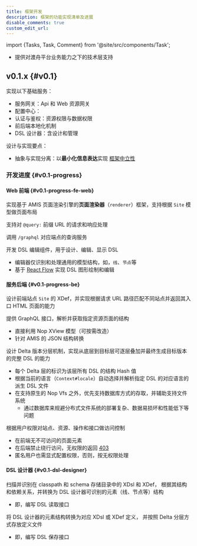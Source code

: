 ```yaml
---
title: 框架开发
description: 框架的功能实现清单及进展
disable_comments: true
custom_edit_url:
---
```


import {Tasks, Task, Comment} from '@site/src/components/Task';

- 提供对渡舟平台业务能力之下的技术层支持

## v0.1.x {#v0.1}

实现以下基础服务：

- 服务网关：Api 和 Web 资源网关
- 配置中心：
- 认证与鉴权：资源权限与数据权限
- 前后端本地化机制
- DSL 设计器：含设计和管理

设计与实现要点：

- 抽象与实现分离：以**最小化信息表达**实现
  [框架中立性](/blog/the-framework-agnostic-in-reversible-computation)

### 开发进度 {#v0.1-progress}

#### Web 前端 {#v0.1-progress-fe-web}

<Tasks>

<Task status="done" startDate="2024-02-03" endDate="2024-02-17">

实现基于 AMIS 页面渲染引擎的**页面渲染器**（`renderer`）框架，支持根据
`Site` 模型做页面布局

<Comment></Comment>

</Task>

<Task status="done" startDate="2024-02-21" endDate="2024-02-22">

支持对 `@query:` 前缀 URL 的请求和响应处理

<Comment>

调用 `/graphql` 对应端点的查询服务

</Comment>

</Task>

<Task status="doing" startDate="2024-03-09" endDate="">

开发 DSL 编辑组件，用于设计、编辑、显示 DSL

<Comment>

- 编辑器仅识别和处理通用的模型结构，如，`线`、`节点`等
- 基于 [React Flow](https://reactflow.dev/learn) 实现
  DSL 图形绘制和编辑

</Comment>

</Task>

</Tasks>

#### 服务后端 {#v0.1-progress-be}

<Tasks>

<Task status="done" startDate="2024-02-03" endDate="2024-02-17">

设计前端站点 `Site` 的 XDef，并实现根据请求 URL
路径匹配不同站点并返回其入口 HTML 页面的能力

<Comment></Comment>

</Task>

<Task status="done" startDate="2024-02-18" endDate="2024-02-23">

提供 GraphQL 接口，解析并获取指定资源页面的结构

<Comment>

- 直接利用 Nop XView 模型（可按需改造）
- 针对 AMIS 的 JSON 结构转换

</Comment>

</Task>

<Task status="pending" startDate="" endDate="">

设计 Delta 版本分层机制，实现从底层到目标层可逐层叠加并最终生成目标版本的完整
DSL 的能力

<Comment>

- 每个 Delta 层的标识为该层所有 DSL 的结构 Hash 值
- 根据当前的语言（`Context#locale`）自动选择并解析指定 DSL
  的对应语言的派生 DSL 文件
- 在支持原生的 Nop Vfs 之外，优先支持数据库方式的存取，并辅助支持文件系统
  - 通过数据库来规避分布式文件系统的部署复杂、数据易损坏和性能低下等问题

</Comment>

</Task>

<Task status="pending" startDate="" endDate="">

根据用户权限对站点、资源、操作和接口做访问控制

<Comment>

- 在前端无不可访问的页面元素
- 在后端禁止绕行访问，无权限的返回
  [403](https://developer.mozilla.org/en-US/docs/Web/HTTP/Status/403)
- 匿名用户也需显式配置权限，否则，按无权限处理

</Comment>

</Task>

</Tasks>

#### DSL 设计器 {#v0.1-dsl-designer}

<Tasks>

<Task status="pending" startDate="" endDate="">

扫描并识别在 classpath 和 schema 存储目录中的 XDsl 和 XDef，
根据其结构和依赖关系，并转换为 DSL 设计器可识别的元素（线、节点等）结构

<Comment>

- 即，编写 DSL 读取接口

</Comment>

</Task>

<Task status="pending" startDate="" endDate="">

将 DSL 设计器的元素结构转换为对应 XDsl 或 XDef 定义，
并按照 Delta 分层方式存放定义文件

<Comment>

- 即，编写 DSL 保存接口

</Comment>

</Task>

</Tasks>
